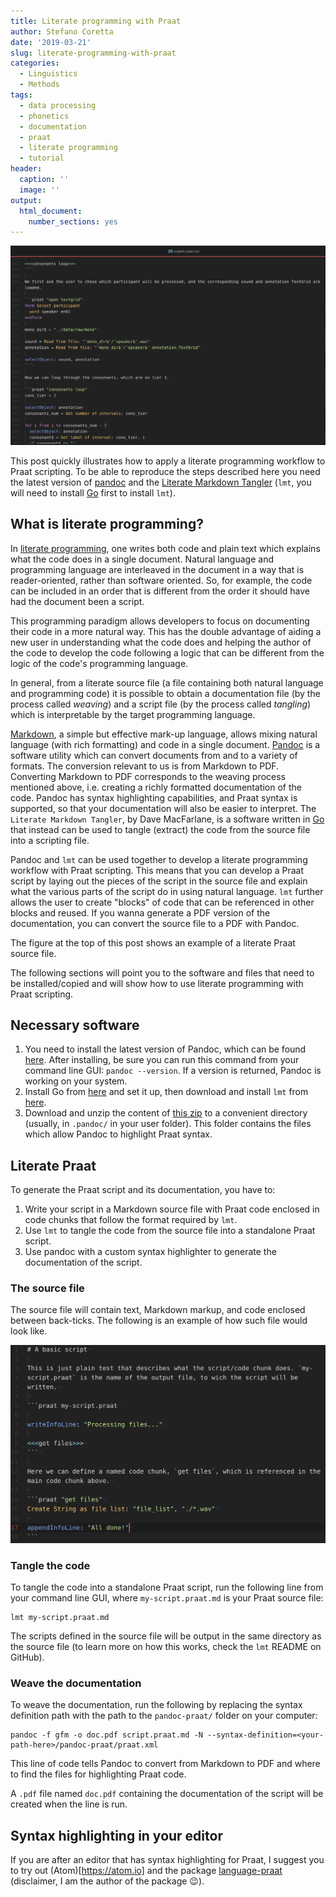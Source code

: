```yaml
---
title: Literate programming with Praat
author: Stefano Coretta
date: '2019-03-21'
slug: literate-programming-with-praat
categories:
  - Linguistics
  - Methods
tags:
  - data processing
  - phonetics
  - documentation
  - praat
  - literate programming
  - tutorial
header:
  caption: ''
  image: ''
output:
  html_document:
    number_sections: yes
---
```


![Literate Praat example](/img/praat-literate.png)

This post quickly illustrates how to apply a literate programming workflow to Praat scripting.
To be able to reproduce the steps described here you need the latest version of [pandoc](https://pandoc.org) and the [Literate Markdown Tangler](https://github.com/driusan/lmt) (`lmt`, you will need to install [Go](https://golang.org) first to install `lmt`).

## What is literate programming?

In [literate programming](https://en.wikipedia.org/wiki/Literate_programming), one writes both code and plain text which explains what the code does in a single document.
Natural language and programming language are interleaved in the document in a way that is reader-oriented, rather than software oriented.
So, for example, the code can be included in an order that is different from the order it should have had the document been a script.

This programming paradigm allows developers to focus on documenting their code in a more natural way.
This has the double advantage of aiding a new user in understanding what the code does and helping the author of the code to develop the code following a logic that can be different from the logic of the code's programming language.

In general, from a literate source file (a file containing both natural language and programming code) it is possible to obtain a documentation file (by the process called *weaving*) and a script file (by the process called *tangling*) which is interpretable by the target programming language.

[Markdown](https://www.markdownguide.org), a simple but effective mark-up language, allows mixing natural language (with rich formatting) and code in a single document.
[Pandoc](https://pandoc.org) is a software utility which can convert documents from and to a variety of formats.
The conversion relevant to us is from Markdown to PDF.
Converting Markdown to PDF corresponds to the weaving process mentioned above, i.e. creating a richly formatted documentation of the code.
Pandoc has syntax highlighting capabilities, and Praat syntax is supported, so that your documentation will also be easier to interpret.
The `Literate Markdown Tangler`, by Dave MacFarlane, is a software written in [Go](https://golang.org) that instead can be used to tangle (extract) the code from the source file into a scripting file.

Pandoc and `lmt` can be used together to develop a literate programming workflow with Praat scripting.
This means that you can develop a Praat script by laying out the pieces of the script in the source file and explain what the various parts of the script do in using natural language.
`lmt` further allows the user to create "blocks" of code that can be referenced in other blocks and reused.
If you wanna generate a PDF version of the documentation, you can convert the source file to a PDF with Pandoc.

The figure at the top of this post shows an example of a literate Praat source file.

The following sections will point you to the software and files that need to be installed/copied and will show how to use literate programming with Praat scripting.

## Necessary software

1. You need to install the latest version of Pandoc, which can be found [here](https://pandoc.org/installing.html). After installing, be sure you can run this command from your command line GUI: `pandoc --version`. If a version is returned, Pandoc is working on your system.
2. Install Go from [here](https://golang.org) and set it up, then download and install `lmt` from [here](https://github.com/driusan/lmt).
3. Download and unzip the content of [this zip](/files/pandoc-praat.zip) to a convenient directory (usually, in `.pandoc/` in your user folder). This folder contains the files which allow Pandoc to highlight Praat syntax.

## Literate Praat

To generate the Praat script and its documentation, you have to:

1. Write your script in a Markdown source file with Praat code enclosed in code chunks that follow the format required by `lmt`.
2. Use `lmt` to tangle the code from the source file into a standalone Praat script.
3. Use pandoc with a custom syntax highlighter to generate the documentation of the script.

### The source file

The source file will contain text, Markdown markup, and code enclosed between back-ticks.
The following is an example of how such file would look like.

![Literate Praat basic example](/img/basic.png)

### Tangle the code

To tangle the code into a standalone Praat script, run the following line from your command line GUI, where `my-script.praat.md` is your Praat source file:

```
lmt my-script.praat.md
```

The scripts defined in the source file will be output in the same directory as the source file (to learn more on how this works, check the `lmt` README on GitHub).

### Weave the documentation

To weave the documentation, run the following by replacing the syntax definition path with the path to the `pandoc-praat/` folder on your computer:

```
pandoc -f gfm -o doc.pdf script.praat.md -N --syntax-definition=<your-path-here>/pandoc-praat/praat.xml
```

This line of code tells Pandoc to convert from Markdown to PDF and where to find the files for highlighting Praat code.

A `.pdf` file named `doc.pdf` containing the documentation of the script will be created when the line is run.

## Syntax highlighting in your editor

If you are after an editor that has syntax highlighting for Praat, I suggest you to try out (Atom)[https://atom.io] and the package [language-praat](https://atom.io/packages/language-praat) (disclaimer, I am the author of the package 😉).
